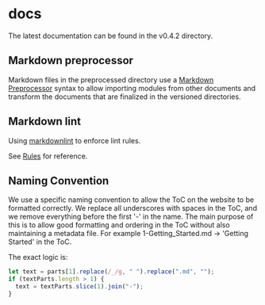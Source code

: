 # docs

The latest documentation can be found in the v0.4.2 directory.

## Markdown preprocessor

Markdown files in the preprocessed directory use a [Markdown Preprocessor](https://github.com/jreese/markdown-pp)
syntax to allow importing modules from other documents and transform the documents
that are finalized in the versioned directories.

## Markdown lint

Using [markdownlint](https://github.com/DavidAnson/markdownlint) to enforce
lint rules.

See [Rules](https://github.com/DavidAnson/markdownlint/blob/v0.20.3/doc/Rules.md)
for reference.

## Naming Convention

We use a specific naming convention to allow the ToC on the website to be
formatted correctly. We replace all underscores with spaces in the ToC, and we
remove everything before the first '-' in the name. The main purpose of this
is to allow good formatting and ordering in the ToC without also maintaining
a metadata file. For example 1-Getting_Started.md -> 'Getting Started' in the
ToC.

The exact logic is:

```Javascript
let text = parts[1].replace(/_/g, " ").replace(".md", "");
if (textParts.length > 1) {
  text = textParts.slice(1).join("-");
}
```
